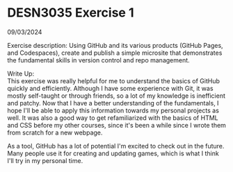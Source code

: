# DESN3035 Exercise 1
09/03/2024  
  
Exercise description: Using GitHub and its various products (GitHub Pages, and Codespaces), create and publish a simple microsite that demonstrates the fundamental skills in version control and repo management.  
  
  Write Up:  
  This exercise was really helpful for me to understand the basics of GitHub quickly and efficiently. Although I have some experience with Git, it was mostly self-taught or through friends, so a lot of my knowledge is inefficient and patchy. Now that I have a better understanding of the fundamentals, I hope I'll be able to apply this information towards my personal projects as well. It was also a good way to get refamiliarized with the basics of HTML and CSS before my other courses, since it's been a while since I wrote them from scratch for a new webpage.  

  As a tool, GitHub has a lot of potential I'm excited to check out in the future. Many people use it for creating and updating games, which is what I think I'll try in my personal time.

